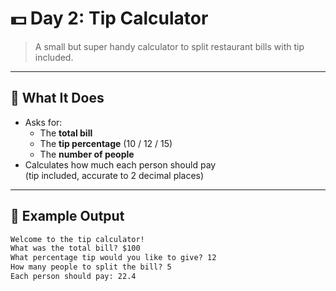 # 💵 Day 2: Tip Calculator

> A small but super handy calculator to split restaurant bills with tip included.

---

## 🧠 What It Does

- Asks for:
  - The **total bill**
  - The **tip percentage** (10 / 12 / 15)
  - The **number of people**
- Calculates how much each person should pay  
  (tip included, accurate to 2 decimal places)

---

## 📸 Example Output

```txt
Welcome to the tip calculator!
What was the total bill? $100
What percentage tip would you like to give? 12
How many people to split the bill? 5
Each person should pay: 22.4
